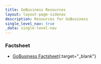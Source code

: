 ```yaml
---
title: GoBusiness Resources
layout: layout-page-sidenav
description: Resources for GoBusiness
single_level_nav: true
_data: single-level-nav
---
```


### Factsheet

- [GoBusiness Factsheet](/assets/files/GoBusiness-FactSheet-121022.pdf){:target="_blank"}
